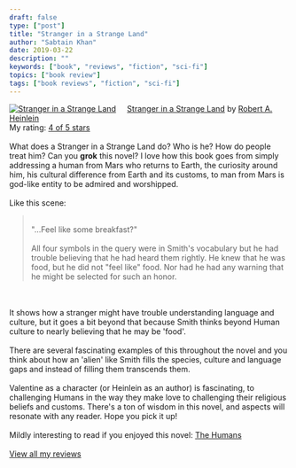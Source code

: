 ```yaml
---
draft: false
type: ["post"]
title: "Stranger in a Strange Land"
author: "Sabtain Khan"
date: 2019-03-22
description: ""
keywords: ["book", "reviews", "fiction", "sci-fi"]
topics: ["book review"]
tags: ["book reviews", "fiction", "sci-fi"]
---
```



<a href="https://www.goodreads.com/book/show/350.Stranger_in_a_Strange_Land" style="float: left; padding-right: 20px"><img border="0" alt="Stranger in a Strange Land" src="https://i.gr-assets.com/images/S/compressed.photo.goodreads.com/books/1156897088l/350._SX98_.jpg" /></a><a href="https://www.goodreads.com/book/show/350.Stranger_in_a_Strange_Land">Stranger in a Strange Land</a> by <a href="https://www.goodreads.com/author/show/205.Robert_A_Heinlein">Robert A. Heinlein</a><br/>
My rating: <a href="https://www.goodreads.com/review/show/2742836409">4 of 5 stars</a><br /><br />
What does a Stranger in a Strange Land do? Who is he? How do people treat him? Can you <b>grok</b> this novel? I love how this book goes from simply addressing a human from Mars who returns to Earth, the curiosity around him, his cultural difference from Earth and its customs, to man from Mars is god-like entity to be admired and worshipped. <br /><br />Like this scene:<br /><blockquote><br />"...Feel like some breakfast?" <br /><br />All four symbols in the query were in Smith's vocabulary but he had trouble believing that he had heard them rightly. He knew that he was food, but he did not "feel like" food. Nor had he had any warning that he might be selected for such an honor.<br /></blockquote><br /><br />It shows how a stranger might have trouble understanding language and culture, but it goes a bit beyond that because Smith thinks beyond Human culture to nearly believing that he may be 'food'.<br /><br />There are several fascinating examples of this throughout the novel and you think about how an 'alien' like Smith fills the species, culture and language gaps and instead of filling them transcends them.<br /><br />Valentine as a character (or Heinlein as an author) is fascinating, to challenging Humans in the way they make love to challenging their religious beliefs and customs. There's a ton of wisdom in this novel, and aspects will resonate with any reader. Hope you pick it up!<br /><br />Mildly interesting to read if you enjoyed this novel: <a href="https://www.goodreads.com/book/show/16130537.The_Humans" title="The Humans by Matt Haig" rel="nofollow">The Humans</a>
<br/><br/>
<a href="https://www.goodreads.com/review/list/19015356-sabtain-khan">View all my reviews</a>
